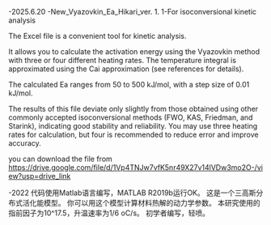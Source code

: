 -2025.6.20
-New_Vyazovkin_Ea_Hikari_ver. 1. 1-For isoconversional kinetic analysis

The Excel file is a convenient tool for kinetic analysis.

It allows you to calculate the activation energy using the Vyazovkin method with three or four different heating rates. The temperature integral is approximated using the Cai approximation (see references for details).

The calculated Ea ranges from 50 to 500 kJ/mol, with a step size of 0.01 kJ/mol. 

The results of this file deviate only slightly from those obtained using other commonly accepted isoconversional methods (FWO, KAS, Friedman, and Starink), indicating good stability and reliability. You may use three heating rates for calculation, but four is recommended to reduce error and improve accuracy.

you can download the file from https://drive.google.com/file/d/1Vp4TNJw7vfK5nr49X27v14lVDw3mo2O-/view?usp=drive_link


-2022
代码使用Matlab语言编写，MATLAB R2019b运行OK。
这是一个三高斯分布式活化能模型。
你可以用这个模型计算材料热解的动力学参数。
本研究使用的指前因子为10^17.5，升温速率为1/6 oC/s。
初学者编写，轻喷。
